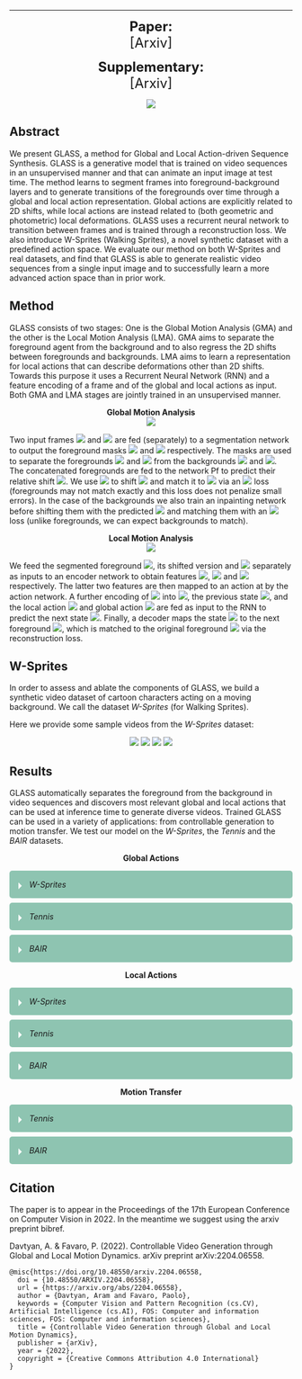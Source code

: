<style>
  details {
    width: 100%;
    margin: 0 auto ;
    background: rgb(255, 255, 255);
    margin-bottom: .5rem;
    border-radius: 5px;
    overflow: hidden;
  }

  summary {
    padding: 1rem;
    display: block;
    background: rgba(30, 138, 101, 0.5);
    padding-left: 2.2rem;
    position: relative;
    cursor: pointer;
  }

  summary:before {
    content: '';
    border-width: .4rem;
    border-style: solid;
    border-color: transparent transparent transparent #fff;
    position: absolute;
    top: 1.3rem;
    left: 1rem;
    transform: rotate(0);
    transform-origin: .2rem 50%;
    transition: .25s transform ease;
  }

  details[open] > summary:before {
    transform: rotate(90deg);
  }

  details summary::-webkit-details-marker {
    display:none;
  }
  
  div.a {
    transform: rotate(90deg);
  }
</style>

----------------------------

<p align="center">
  <b style="font-size: 24px">Paper:</b><br>
  <a href="https://arxiv.org/abs/2204.06558" style="font-size: 24px; text-decoration: none">[Arxiv]</a>
</p>

<p align="center">
  <b style="font-size: 24px">Supplementary:</b><br>
  <a href="https://arxiv.org/abs/2204.06558" style="font-size: 24px; text-decoration: none">[Arxiv]</a>
</p>

<p align="center">
  <img src="https://user-images.githubusercontent.com/32042066/178519016-d447fe4a-2d43-4495-baab-82b85de6a30a.png">
</p>

## Abstract

We present GLASS, a method for Global and Local Action-driven Sequence Synthesis. GLASS is a generative model that is trained on video sequences in an unsupervised manner and that can animate an input image at test time. The method learns to segment frames into foreground-background layers and to generate transitions of the foregrounds over time through a global and local action representation. Global actions are explicitly related to 2D shifts, while local actions are instead related to (both geometric and photometric) local deformations. GLASS uses a recurrent neural network to transition between frames and is trained through a reconstruction loss. We also introduce W-Sprites (Walking Sprites), a novel synthetic dataset with a predefined action space. We evaluate our method on both W-Sprites and real datasets, and find that GLASS is able to generate realistic video sequences from a single input image and to successfully learn a more advanced action space than in prior work.

## Method

GLASS consists of two stages: One is the Global Motion Analysis (GMA) and the other is the Local Motion Analysis (LMA). GMA aims to separate the foreground agent from the background and to also regress the 2D shifts between foregrounds and backgrounds. LMA aims to learn a representation for local actions that can describe deformations other than 2D shifts. Towards this purpose it uses a Recurrent Neural Network (RNN) and a feature encoding of a frame and of the global and local actions as input. Both GMA and LMA stages are jointly trained in an unsupervised manner.

<p align="center">
  <b>Global Motion Analysis</b><br>
  <img src="https://user-images.githubusercontent.com/32042066/178463132-8b27e3aa-f084-44a5-b71b-80635e418ee6.png">
</p>

Two input frames <img src="https://latex.codecogs.com/svg.image?I_t"> and <img src="https://latex.codecogs.com/svg.image?I_{t+1}"> are fed (separately) to a segmentation network to output the foreground masks <img src="https://latex.codecogs.com/svg.image?m_t"> and <img src="https://latex.codecogs.com/svg.image?m_{t+1}"> respectively. The masks are used to separate the foregrounds <img src="https://latex.codecogs.com/svg.image?f_t"> and <img src="https://latex.codecogs.com/svg.image?f_{t+1}"> from the backgrounds <img src="https://latex.codecogs.com/svg.image?b_t"> and <img src="https://latex.codecogs.com/svg.image?b_{t+1}">. The concatenated foregrounds are fed to the network Pf to predict their relative shift <img src="https://latex.codecogs.com/svg.image?\Delta_F">. We use <img src="https://latex.codecogs.com/svg.image?\Delta_F"> to shift <img src="https://latex.codecogs.com/svg.image?f_t"> and match it to <img src="https://latex.codecogs.com/svg.image?f_{t+1}"> via an <img src="https://latex.codecogs.com/svg.image?L_2"> loss (foregrounds may not match exactly and this loss does not penalize small errors). In the case of the backgrounds we also train an inpainting network before shifting them with the predicted <img src="https://latex.codecogs.com/svg.image?\Delta_B"> and matching them with an <img src="https://latex.codecogs.com/svg.image?L_1"> loss (unlike foregrounds, we can expect backgrounds to match).

<p align="center">
  <b>Local Motion Analysis</b><br>
  <img src="https://user-images.githubusercontent.com/32042066/178464184-f9e3b721-02be-43fb-83bc-21cae391a18c.png">
</p>

We feed the segmented foreground <img src="https://latex.codecogs.com/svg.image?f_t">, its shifted version and <img src="https://latex.codecogs.com/svg.image?f_{t+1}"> separately as inputs to an encoder network to obtain features <img src="https://latex.codecogs.com/svg.image?\phi_t">, <img src="https://latex.codecogs.com/svg.image?\tilde\phi_t"> and <img src="https://latex.codecogs.com/svg.image?\phi_{t+1}"> respectively. The latter two features are then mapped to an action at by the action network. A further encoding of <img src="https://latex.codecogs.com/svg.image?\phi_t"> into <img src="https://latex.codecogs.com/svg.image?e_t">, the previous state <img src="https://latex.codecogs.com/svg.image?s_t">, and the local action <img src="https://latex.codecogs.com/svg.image?a_t"> and global action <img src="https://latex.codecogs.com/svg.image?\Delta_F"> are fed as input to the RNN to predict the next state <img src="https://latex.codecogs.com/svg.image?s_{t+1}">. Finally, a decoder maps the state <img src="https://latex.codecogs.com/svg.image?s_{t+1}"> to the next foreground <img src="https://latex.codecogs.com/svg.image?\hat&space;f_{t+1}">, which is matched to the original foreground <img src="https://latex.codecogs.com/svg.image?f_{t+1}"> via the reconstruction loss.

## W-Sprites

In order to assess and ablate the components of GLASS, we build a synthetic video dataset of cartoon characters acting on a moving background. We call the dataset *W-Sprites* (for Walking Sprites).

Here we provide some sample videos from the *W-Sprites* dataset:

<p align="center">
<img src="https://user-images.githubusercontent.com/32042066/178506364-16cb985d-97b2-4bfd-ac10-051b936628ad.gif">
<img src="https://user-images.githubusercontent.com/32042066/178506599-9f9d398d-24ee-4d9f-a685-5e4422df9b36.gif">
<img src="https://user-images.githubusercontent.com/32042066/178506752-764e1ee6-bff0-4951-a97d-39b4485ce4f0.gif">
<img src="https://user-images.githubusercontent.com/32042066/178507581-3690cb7b-ced1-4018-a285-7be5d721b1d3.gif">
</p>


## Results

GLASS automatically separates the foreground from the background in video sequences and discovers most relevant global and local actions that can be used at inference time to generate diverse videos. Trained GLASS can be used in a variety of applications: from controllable generation to motion transfer. We test our model on the *W-Sprites*, the *Tennis* and the *BAIR* datasets.

<p align="center">
  <b>Global Actions</b><br>
</p>

<details>
  <summary><i>W-Sprites</i></summary>
  <p align="center"><img width=800 src="https://user-images.githubusercontent.com/32042066/178521009-c52694a3-04d3-4ddd-a404-85b3a8733ad3.gif"></p><br>
  <p align="center">Each row starts with the same frame. Each column corresponds to one of the global actions, from left to right: right, left, down, up and stay.</p>
</details>
<details>
  <summary><i>Tennis</i></summary>
  <p align="center"><img width=800 src="https://user-images.githubusercontent.com/32042066/178578377-451b921f-f7e6-4a73-81ef-6f6fed8f57bf.gif"></p><br>
  <p align="center">Each row starts with the same frame. Each column corresponds to one of the global actions, from left to right: right, left, down, up and stay.</p>
</details>
<details>
  <summary><i>BAIR</i></summary>
  <p align="center"><img width=800 src="https://user-images.githubusercontent.com/32042066/178578501-ec41c0b2-28fd-4545-b60c-1fbdf52e616d.gif"></p>
  <p align="center">Each row starts with the same frame. Each column corresponds to one of the global actions, from left to right: right, left, down, up and stay.</p>
</details>

<p align="center">
  <b>Local Actions</b><br>
</p>

<details>
  <summary><i>W-Sprites</i></summary>
  <p align="center"><img width=800 src="https://user-images.githubusercontent.com/32042066/178588885-d05df9af-7320-40bf-8360-a0ac5f3f8a2d.png"></p>
  <p align="center">The local actions learnt by the model can be interpreted as turn front, slash front, spellcast, slash left, turn right, turn left.</p>
</details>
<details>
  <summary><i>Tennis</i></summary>
  <p align="center"><img width=800 src="https://user-images.githubusercontent.com/32042066/178588879-a2d207ef-70e4-4e06-980d-ea8b16692eeb.png"></p>
  <p align="center">The actions capture some small variations of the pose of the tennis player, such as rotation and the distance between the legs.</p>
</details>
<details>
  <summary><i>BAIR</i></summary>
  <p align="center"><img width=800 src="https://user-images.githubusercontent.com/32042066/178588869-6b12f25a-6916-4007-b8c1-b459ea2f9e63.png"></p>
  <p align="center">The actions capture some local deformations of the robot arm, i.e. the state of the manipulator (open / close).</p>
</details>

<p align="center">
  <b>Motion Transfer</b><br>
</p>

<details>
  <summary><i>Tennis</i></summary>
  <p align="center">
    <img src="https://user-images.githubusercontent.com/32042066/178583770-8e7a2158-7f89-4d5c-b0fb-e0da6ddf6293.gif">
    <img src="https://user-images.githubusercontent.com/32042066/178583883-72b8fa54-5245-4908-9c45-39ba2382d817.gif">
    <img src="https://user-images.githubusercontent.com/32042066/178584071-b7411a9a-69d5-42b1-bf82-baa2fdc071f1.gif">
  </p>
  <p align="center">
    <img src="https://user-images.githubusercontent.com/32042066/178584160-7f770121-d2d7-4e28-9d32-6ecfa71c78dc.gif">
    <img src="https://user-images.githubusercontent.com/32042066/178584244-4fb85734-ab35-46e2-b27f-1eac203d3a18.gif">
    <img src="https://user-images.githubusercontent.com/32042066/178584285-a084a4da-1199-4725-ab40-6360c62a5c3f.gif">
  </p>
  <p align="center">
    <img src="https://user-images.githubusercontent.com/32042066/178584376-5062b9aa-d327-4dc1-8abb-bec87ceab90b.gif">
    <img src="https://user-images.githubusercontent.com/32042066/178584510-88a176ab-6289-415c-82ad-524d908cc0ce.gif">
    <img src="https://user-images.githubusercontent.com/32042066/178584560-49ca644e-7a1d-49b2-97bc-30d528b869c7.gif">
  </p>
  <p align="center">
    Row by row: Original videos, reconstruction and motion transfer examples on the Tennis dataset. Note the ability of GLASS to generate very diverse videos from the same initial frame.
  </p>
</details>
<details>
  <summary><i>BAIR</i></summary>
  <p align="center">
    <img width=150 src="https://user-images.githubusercontent.com/32042066/178586943-a9cb58a9-bcd1-406e-bbe1-ae47263c1f86.gif">
    <img width=150 src="https://user-images.githubusercontent.com/32042066/178587017-acd9b915-8072-4110-a1eb-c95558b17dab.gif">
    <img width=150 src="https://user-images.githubusercontent.com/32042066/178587095-30aea0db-afc8-4491-bdf5-1cec3d9f8a0b.gif">
    <img width=150 src="https://user-images.githubusercontent.com/32042066/178587226-687d44ef-6a99-483a-bbed-43f11581ab7e.gif">
    <img width=150 src="https://user-images.githubusercontent.com/32042066/178587297-e4e90b4a-6d0a-4eb1-9172-7d7da06fbdd2.gif">
  </p>
  <p align="center">
    <img width=150 src="https://user-images.githubusercontent.com/32042066/178587661-db15154d-bffd-49cb-9e96-4d22c727bb33.gif">
    <img width=150 src="https://user-images.githubusercontent.com/32042066/178587686-5446781e-6fa8-4c9d-98f9-fd098a4bd13e.gif">
    <img width=150 src="https://user-images.githubusercontent.com/32042066/178587714-a345343d-39a8-49aa-8433-22dc29243483.gif">
    <img width=150 src="https://user-images.githubusercontent.com/32042066/178587739-4c0447d4-9375-4682-a01d-ee8bfe78ee30.gif">
    <img width=150 src="https://user-images.githubusercontent.com/32042066/178587757-019541af-d640-4766-9a5f-6b5faaffbeb0.gif">
  </p>
  <p align="center">
    <img width=150 src="https://user-images.githubusercontent.com/32042066/178587770-f85f5509-3ebf-4bb6-8fc3-1552d30166b5.gif">
    <img width=150 src="https://user-images.githubusercontent.com/32042066/178587790-fcd2516d-fed0-43e5-b272-4779611afe66.gif">
    <img width=150 src="https://user-images.githubusercontent.com/32042066/178587810-3113d210-9d66-4fb1-a405-292546a86d95.gif">
    <img width=150 src="https://user-images.githubusercontent.com/32042066/178587828-10e33d1a-b3f5-4b55-9c77-8c7f37004d85.gif">
    <img width=150 src="https://user-images.githubusercontent.com/32042066/178587850-9a7e440e-5ef7-4bcf-84ba-4e53bba4ba4e.gif">
  </p>
  <p align="center">
    Row by row: Original videos, reconstruction and motion transfer examples on the Tennis dataset. Note the ability of GLASS to generate very diverse videos from the same initial frame.
  </p>
</details>

## Citation
 
The paper is to appear in the Proceedings of the 17th European Conference on Computer Vision in 2022. 
In the meantime we suggest using the arxiv preprint bibref.

Davtyan, A. & Favaro, P. (2022). Controllable Video Generation through Global and Local Motion Dynamics.
arXiv preprint arXiv:2204.06558.

    @misc{https://doi.org/10.48550/arxiv.2204.06558,
      doi = {10.48550/ARXIV.2204.06558},
      url = {https://arxiv.org/abs/2204.06558},
      author = {Davtyan, Aram and Favaro, Paolo},
      keywords = {Computer Vision and Pattern Recognition (cs.CV), Artificial Intelligence (cs.AI), FOS: Computer and information sciences, FOS: Computer and information sciences},
      title = {Controllable Video Generation through Global and Local Motion Dynamics},
      publisher = {arXiv},
      year = {2022},
      copyright = {Creative Commons Attribution 4.0 International}
    }
    
